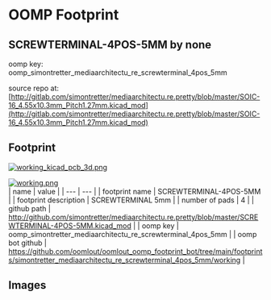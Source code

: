 # OOMP Footprint  
## SCREWTERMINAL-4POS-5MM  by none  
  
oomp key: oomp_simontretter_mediaarchitectu_re_screwterminal_4pos_5mm  
  
source repo at: [http://gitlab.com/simontretter/mediaarchitectu.re.pretty/blob/master/SOIC-16_4.55x10.3mm_Pitch1.27mm.kicad_mod](http://gitlab.com/simontretter/mediaarchitectu.re.pretty/blob/master/SOIC-16_4.55x10.3mm_Pitch1.27mm.kicad_mod)  
## Footprint  
  
[![working_kicad_pcb_3d.png](working_kicad_pcb_3d_600.png)](working_kicad_pcb_3d.png)  
  
[![working.png](working_600.png)](working.png)  
| name | value | 
| --- | --- | 
| footprint name | SCREWTERMINAL-4POS-5MM | 
| footprint description | SCREWTERMINAL 5mm | 
| number of pads | 4 | 
| github path | http://github.com/simontretter/mediaarchitectu.re.pretty/blob/master/SCREWTERMINAL-4POS-5MM.kicad_mod | 
| oomp key | oomp_simontretter_mediaarchitectu_re_screwterminal_4pos_5mm | 
| oomp bot github | https://github.com/oomlout/oomlout_oomp_footprint_bot/tree/main/footprints/simontretter_mediaarchitectu_re_screwterminal_4pos_5mm/working | 
## Images  
